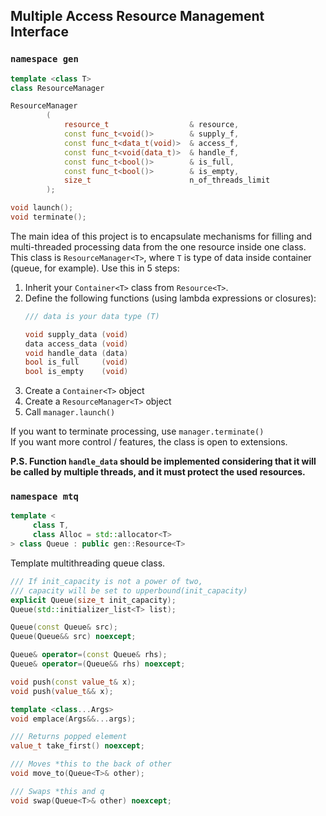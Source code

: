 ## Multiple Access Resource Management Interface

### ```namespace gen```

```c++
template <class T>
class ResourceManager
```

```c++
ResourceManager
        (
            resource_t                  & resource,
            const func_t<void()>        & supply_f,
            const func_t<data_t(void)>  & access_f,
            const func_t<void(data_t)>  & handle_f,
            const func_t<bool()>        & is_full,
            const func_t<bool()>        & is_empty,
            size_t                      n_of_threads_limit
        );

void launch();
void terminate();
```

The main idea of this project is to encapsulate mechanisms for filling and
multi-threaded processing data from the one resource inside one class.
This class is ```ResourceManager<T>```, where ```T``` is type of data
inside container (queue, for example). Use this in 5 steps:  
  1. Inherit your ```Container<T>``` class from ```Resource<T>```.
  2. Define the following functions (using lambda expressions or closures):  
     ```c++
     /// data is your data type (T)
     
     void supply_data (void)  
     data access_data (void)  
     void handle_data (data)
     bool is_full     (void)  
     bool is_empty    (void)
     ```  
  3. Create a ```Container<T>``` object  
  4. Create a ```ResourceManager<T>``` object
  5. Call ```manager.launch()```  

If you want to terminate processing, use ```manager.terminate()```  
If you want more control / features, the class is open to extensions.

**P.S. Function ```handle_data``` should be implemented considering that it will
be called by multiple threads, and it must protect the used resources.** 

### ```namespace mtq```

```c++
template <
     class T,
     class Alloc = std::allocator<T>
> class Queue : public gen::Resource<T>
```

Template multithreading queue class.

```c++
/// If init_capacity is not a power of two,  
/// capacity will be set to upperbound(init_capacity)
explicit Queue(size_t init_capacity);
Queue(std::initializer_list<T> list);

Queue(const Queue& src);
Queue(Queue&& src) noexcept;

Queue& operator=(const Queue& rhs);
Queue& operator=(Queue&& rhs) noexcept;

void push(const value_t& x);
void push(value_t&& x);

template <class...Args>
void emplace(Args&&...args);

/// Returns popped element
value_t take_first() noexcept;

/// Moves *this to the back of other
void move_to(Queue<T>& other);

/// Swaps *this and q
void swap(Queue<T>& other) noexcept;
```

